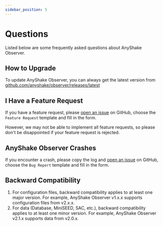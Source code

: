 ```yaml
---
sidebar_position: 5
---
```


# Questions

Listed below are some frequently asked questions about AnyShake Observer.

## How to Upgrade

To update AnyShake Observer, you can always get the latest version from [github.com/anyshake/observer/releases/latest](https://github.com/anyshake/observer/releases/latest)

## I Have a Feature Request

If you have a feature request, please [open an issue](https://github.com/anyshake/observer/issues/new/choose) on GitHub, choose the `Feature Request` template and fill in the form.

However, we may not be able to implement all feature requests, so please don't be disappointed if your feature request is rejected.

## AnyShake Observer Crashes

If you encounter a crash, please copy the log and [open an issue](https://github.com/anyshake/observer/issues/new/choose) on GitHub, choose the `Bug Report` template and fill in the form.

## Backward Compatibility

 1. For configuration files, backward compatibility applies to at least one major version. For example, AnyShake Observer v1.x.x supports configuration files from v2.x.x.
 2. For data (Database, MiniSEED, SAC, etc.), backward compatibility applies to at least one minor version. For example, AnyShake Observer v2.1.x supports data from v2.0.x.
